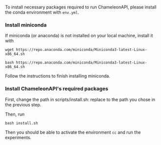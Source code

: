 To install necessary packages required to run ChameleonAPI, please install the conda environment with ```env.yml```. 

### Install miniconda

If miniconda (or anaconda) is not installed on your local machine, install it with 

```
wget https://repo.anaconda.com/miniconda/Miniconda3-latest-Linux-x86_64.sh

bash https://repo.anaconda.com/miniconda/Miniconda3-latest-Linux-x86_64.sh
```

Follow the instructions to finish installing miniconda. 

### Install ChameleonAPI's required packages 

First, change the path in scripts/install.sh: replace <PATH TO MINICONDA> to the path you chose in the previous step.

Then, run

```
bash install.sh
```
Then you should be able to activate the environment ```cc``` and run the experiments. 